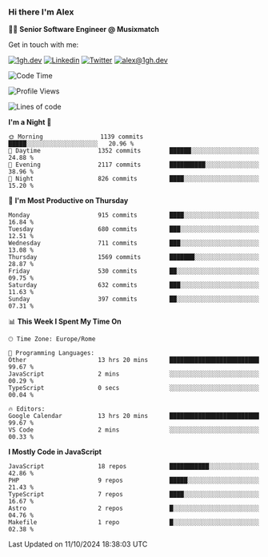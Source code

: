 ### Hi there I'm Alex

👨‍💻 __Senior Software Engineer @ Musixmatch__

Get in touch with me:

[![1gh.dev](https://img.shields.io/static/v1?label=1gh.dev&message=%20&color=red&logo=&style=flat-square&logoColor=white)](https://www.1gh.dev/)
[![Linkedin](https://img.shields.io/static/v1?label=Linkedin&message=%20&color=blue&logo=Linkedin&style=flat-square&logoColor=white)](https://linkedin.com/in/alexghirelli)
[![Twitter](https://img.shields.io/static/v1?label=Twitter&message=%20&color=blue&logo=Twitter&style=flat-square&logoColor=white)](https://twitter.com/alexGhirelli)
[![alex@1gh.dev](https://img.shields.io/static/v1?label=alex@1gh.dev&message=%20&color=red&logo=gmail&style=flat-square&logoColor=white)](mailto:alex@1gh.dev)

<!--START_SECTION:waka-->
![Code Time](http://img.shields.io/badge/Code%20Time-8%2C151%20hrs%2034%20mins-blue)

![Profile Views](http://img.shields.io/badge/Profile%20Views-0-blue)

![Lines of code](https://img.shields.io/badge/From%20Hello%20World%20I%27ve%20Written-25.8%20million%20lines%20of%20code-blue)

**I'm a Night 🦉** 

```text
🌞 Morning                1139 commits        █████░░░░░░░░░░░░░░░░░░░░   20.96 % 
🌆 Daytime                1352 commits        ██████░░░░░░░░░░░░░░░░░░░   24.88 % 
🌃 Evening                2117 commits        ██████████░░░░░░░░░░░░░░░   38.96 % 
🌙 Night                  826 commits         ████░░░░░░░░░░░░░░░░░░░░░   15.20 % 
```
📅 **I'm Most Productive on Thursday** 

```text
Monday                   915 commits         ████░░░░░░░░░░░░░░░░░░░░░   16.84 % 
Tuesday                  680 commits         ███░░░░░░░░░░░░░░░░░░░░░░   12.51 % 
Wednesday                711 commits         ███░░░░░░░░░░░░░░░░░░░░░░   13.08 % 
Thursday                 1569 commits        ███████░░░░░░░░░░░░░░░░░░   28.87 % 
Friday                   530 commits         ██░░░░░░░░░░░░░░░░░░░░░░░   09.75 % 
Saturday                 632 commits         ███░░░░░░░░░░░░░░░░░░░░░░   11.63 % 
Sunday                   397 commits         ██░░░░░░░░░░░░░░░░░░░░░░░   07.31 % 
```


📊 **This Week I Spent My Time On** 

```text
🕑︎ Time Zone: Europe/Rome

💬 Programming Languages: 
Other                    13 hrs 20 mins      █████████████████████████   99.67 % 
JavaScript               2 mins              ░░░░░░░░░░░░░░░░░░░░░░░░░   00.29 % 
TypeScript               0 secs              ░░░░░░░░░░░░░░░░░░░░░░░░░   00.04 % 

🔥 Editors: 
Google Calendar          13 hrs 20 mins      █████████████████████████   99.67 % 
VS Code                  2 mins              ░░░░░░░░░░░░░░░░░░░░░░░░░   00.33 % 
```

**I Mostly Code in JavaScript** 

```text
JavaScript               18 repos            ███████████░░░░░░░░░░░░░░   42.86 % 
PHP                      9 repos             █████░░░░░░░░░░░░░░░░░░░░   21.43 % 
TypeScript               7 repos             ████░░░░░░░░░░░░░░░░░░░░░   16.67 % 
Astro                    2 repos             █░░░░░░░░░░░░░░░░░░░░░░░░   04.76 % 
Makefile                 1 repo              █░░░░░░░░░░░░░░░░░░░░░░░░   02.38 % 
```




 Last Updated on 11/10/2024 18:38:03 UTC
<!--END_SECTION:waka-->
